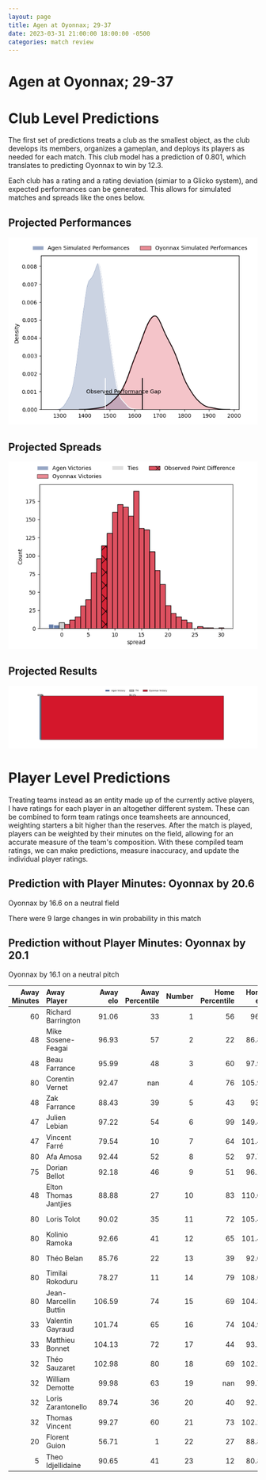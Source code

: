 ```yaml
---  
layout: page  
title: Agen at Oyonnax; 29-37  
date: 2023-03-31 21:00:00 18:00:00 -0500  
categories: match review  
---
```

# Agen at Oyonnax; 29-37

# Club Level Predictions


The first set of predictions treats a club as the smallest object, as the club develops its members, organizes a gameplan, and deploys its players as needed for each match. This club model has a prediction of 0.801, which translates to predicting Oyonnax to win by 12.3.

Each club has a rating and a rating deviation (simiar to a Glicko system), and expected performances can be generated. This allows for simulated matches and spreads like the ones below.
## Projected Performances


![Projected Performances](plots/performances_2023-03-31-Oyonnax-Agen.png)
## Projected Spreads


![Projected Spreads](plots/spreads_2023-03-31-Oyonnax-Agen.png)
## Projected Results


![Projected Results](plots/resultbar_2023-03-31-Oyonnax-Agen.png)
# Player Level Predictions


Treating teams instead as an entity made up of the currently active players, I have ratings for each player in an altogether different system. These can be combined to form team ratings once teamsheets are announced, weighting starters a bit higher than the reserves. After the match is played, players can be weighted by their minutes on the field, allowing for an accurate measure of the team's composition. With these compiled team ratings, we can make predictions, measure inaccuracy, and update the individual player ratings.
## Prediction with Player Minutes: Oyonnax by 20.6


Oyonnax by 16.6 on a neutral field

There were 9 large changes in win probability in this match
## Prediction without Player Minutes: Oyonnax by 20.1


Oyonnax by 16.1 on a neutral pitch



|   Away Minutes | Away Player           |   Away elo |   Away Percentile |   Number |   Home Percentile |   Home elo | Home Player         |   Home Minutes |
|---------------:|:----------------------|-----------:|------------------:|---------:|------------------:|-----------:|:--------------------|---------------:|
|             60 | Richard Barrington    |      91.06 |                33 |        1 |                56 |      96.6  | Tommy Raynaud       |             57 |
|             48 | Mike Sosene-Feagai    |      96.93 |                57 |        2 |                22 |      86.87 | Teddy Durand        |             57 |
|             48 | Beau Farrance         |      95.99 |                48 |        3 |                60 |      97.92 | Thomas Laclayat     |             57 |
|             80 | Corentin Vernet       |      92.47 |               nan |        4 |                76 |     105.94 | Phoenix Battye      |             80 |
|             48 | Zak Farrance          |      88.43 |                39 |        5 |                43 |      93.2  | Hugo Fabregue       |             51 |
|             47 | Julien Lebian         |      97.22 |                54 |        6 |                99 |     149.41 | Kevin Lebreton      |             80 |
|             47 | Vincent Farré         |      79.54 |                10 |        7 |                64 |     101.47 | Loïc Credoz         |             80 |
|             80 | Afa Amosa             |      92.44 |                52 |        8 |                52 |      97.79 | Rory Grice          |             62 |
|             75 | Dorian Bellot         |      92.18 |                46 |        9 |                51 |      96.14 | Charlie Cassang     |             68 |
|             48 | Elton Thomas Jantjies |      88.88 |                27 |       10 |                83 |     110.65 | Justin Bouraux      |             80 |
|             80 | Loris Tolot           |      90.02 |                35 |       11 |                72 |     105.41 | Aurelien Callandret |             51 |
|             80 | Kolinio Ramoka        |      92.66 |                41 |       12 |                65 |     101.48 | Théo Millet         |             51 |
|             80 | Théo Belan            |      85.76 |                22 |       13 |                39 |      92.06 | Chris Farrell       |             80 |
|             80 | Timilai Rokoduru      |      78.27 |                11 |       14 |                79 |     108.09 | Gavin Stark         |             80 |
|             80 | Jean-Marcellin Buttin |     106.59 |                74 |       15 |                69 |     104.37 | Tony Ensor          |             80 |
|             33 | Valentin Gayraud      |     101.74 |                65 |       16 |                74 |     104.95 | Enzo Reybier        |             29 |
|             33 | Matthieu Bonnet       |     104.13 |                72 |       17 |                44 |      93.17 | Florian Vialelle    |             29 |
|             32 | Théo Sauzaret         |     102.98 |                80 |       18 |                69 |     102.29 | Steve Mafi          |             29 |
|             32 | William Demotte       |      99.98 |                63 |       19 |               nan |      99.74 | Victor Delmas       |             23 |
|             32 | Loris Zarantonello    |      89.74 |                36 |       20 |                40 |      92.13 | Adrien Bordenave    |             23 |
|             32 | Thomas Vincent        |      99.27 |                60 |       21 |                73 |     102.29 | Benjamin Geledan    |             23 |
|             20 | Florent Guion         |      56.71 |                 1 |       22 |                27 |      88.89 | Victor Lebas        |             18 |
|              5 | Theo Idjellidaine     |      90.65 |                41 |       23 |                12 |      80.81 | Ilan El Khattabi    |             12 |

